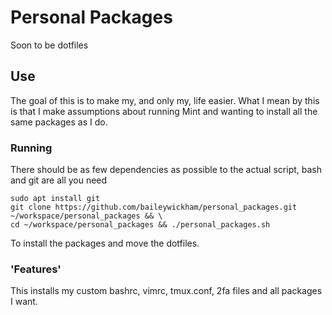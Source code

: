 # Personal Packages
Soon to be dotfiles

## Use
The goal of this is to make my, and only my, life easier. What I mean by this is that I make assumptions about running Mint and wanting to install all the same packages as I do.

### Running
There should be as few dependencies as possible to the actual script, bash and git are all you need
```
sudo apt install git
git clone https://github.com/baileywickham/personal_packages.git ~/workspace/personal_packages && \ 
cd ~/workspace/personal_packages && ./personal_packages.sh
``` 
To install the packages and move the dotfiles.

### 'Features'
This installs my custom bashrc, vimrc, tmux.conf, 2fa files and all packages I want.
